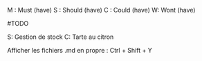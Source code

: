 

M : Must (have)
S : Should (have)
C : Could (have)
W: Wont (have)

#TODO

S: Gestion de stock
C: Tarte au citron

Afficher les fichiers .md en propre : Ctrl + Shift + Y

